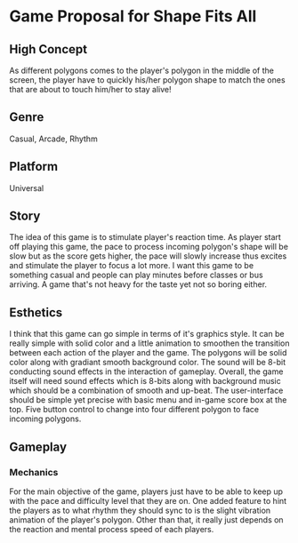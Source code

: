 # Game Proposal for Shape Fits All

## High Concept

As different polygons comes to the player's polygon in the middle of the screen, the player have to quickly his/her polygon shape to match the ones that are about to touch him/her to stay alive!

## Genre
    
Casual, Arcade, Rhythm

## Platform
    
Universal
  
## Story
    
The idea of this game is to stimulate player's reaction time. As player start off playing this game, the pace to process incoming polygon's shape will be slow but as the score gets higher, the pace will slowly increase thus excites and stimulate the player to focus a lot more. I want this game to be something casual and people can play minutes before classes or bus arriving. A game that's not heavy for the taste yet not so boring either.
    
## Esthetics
  
I think that this game can go simple in terms of it's graphics style. It can be really simple with solid color and a little animation to smoothen the transition between each action of the player and the game. The polygons will be solid color along with gradiant smooth background color. The sound will be 8-bit conducting sound effects in the interaction of gameplay. Overall, the game itself will need sound effects which is 8-bits along with background music which should be a combination of smooth and up-beat. The user-interface should be simple yet precise with basic menu and in-game score box at the top. Five button control to change into four different polygon to face incoming polygons.
    
## Gameplay
  
### Mechanics
    
For the main objective of the game, players just have to be able to keep up with the pace and difficulty level that they are on. One added feature to hint the players as to what rhythm they should sync to is the slight vibration animation of the player's polygon. Other than that, it really just depends on the reaction and mental process speed of each players.
      
